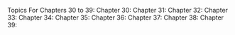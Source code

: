 Topics For Chapters 30 to 39:
Chapter 30:
Chapter 31:
Chapter 32:
Chapter 33:
Chapter 34:
Chapter 35:
Chapter 36:
Chapter 37:
Chapter 38:
Chapter 39: